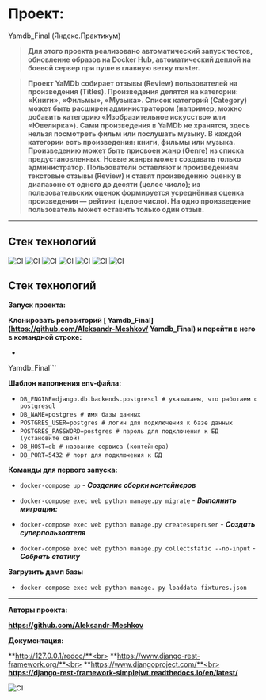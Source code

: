 # Проект: 
Yamdb_Final (Яндекс.Практикум)

> **Для этого проекта реализовано автоматический запуск тестов, обновление образов на Docker Hub, автоматический деплой на боевой сервер при пуше в главную ветку master.**

> **Проект YaMDb собирает отзывы (Review) пользователей на произведения (Titles). Произведения делятся на категории: «Книги», «Фильмы», «Музыка». Список категорий (Category) может быть расширен администратором (например, можно добавить категорию «Изобразительное искусство» или «Ювелирка»).
Сами произведения в YaMDb не хранятся, здесь нельзя посмотреть фильм или послушать музыку.
В каждой категории есть произведения: книги, фильмы или музыка. 
Произведению может быть присвоен жанр (Genre) из списка предустановленных. Новые жанры может создавать только администратор.
Пользователи оставляют к произведениям текстовые отзывы (Review) и ставят произведению оценку в диапазоне от одного до десяти (целое число); из пользовательских оценок формируется усреднённая оценка произведения — рейтинг (целое число). На одно произведение пользователь может оставить только один отзыв.**
___

## **Стек технологий**
![CI](https://img.shields.io/badge/Django%20Rest%20Framework-3.12.4-success)
![CI](https://img.shields.io/badge/Django-2.2.16-green)
![CI](https://img.shields.io/badge/Requests-2.26.0-yellow)
![CI](https://img.shields.io/badge/Simple--JWT-5.2.0-ff69b4)
![CI](https://img.shields.io/badge/Python-v3.8-blue)
![CI](https://img.shields.io/badge/-Docker-red)
![CI](https://img.shields.io/badge/-Docker--compose-orange)
## **Стек технологий**
**Запуск проекта:**

**Клонировать репозиторий [
Yamdb_Final](https://github.com/Aleksandr-Meshkov/
Yamdb_Final) и перейти в него в командной строке:**

- ```cd 
Yamdb_Final```

**Шаблон наполнения env-файла:**

 - ```DB_ENGINE=django.db.backends.postgresql # указываем, что работаем с postgresql```
 - ```DB_NAME=postgres # имя базы данных```
 - ```POSTGRES_USER=postgres # логин для подключения к базе данных```
 - ```POSTGRES_PASSWORD=postgres # пароль для подключения к БД (установите свой)```
 - ```DB_HOST=db # название сервиса (контейнера)```
 - ```DB_PORT=5432 # порт для подключения к БД```

**Команды для первого запуска:**

  - ```docker-compose up``` - ***Cоздание сборки контейнеров***

  - ```docker-compose exec web python manage.py migrate``` - ***Выполнить миграции:***

  - ```docker-compose exec web python manage.py createsuperuser``` - ***Создать суперпользоателя***

  - ```docker-compose exec web python manage.py collectstatic --no-input``` - ***Собрать статику***

**Загрузить дамп базы**

  - ```docker-compose exec web python manage. py loaddata fixtures.json```
___

**Авторы проекта:**

**https://github.com/Aleksandr-Meshkov**

**Документация:**

**http://127.0.0.1/redoc/**<br>
**https://www.django-rest-framework.org/**<br>
**https://www.djangoproject.com/**<br>
**https://django-rest-framework-simplejwt.readthedocs.io/en/latest/**

![CI](https://github.com/Aleksandr-Meshkov/yamdb_final/actions/workflows/yamdb_workflow.yml/badge.svg)
